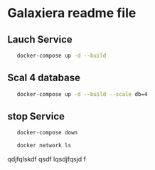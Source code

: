# Galaxiera readme file

## Lauch Service


```bash
   docker-compose up -d --build
```

## Scal 4 database

```bash 
   docker-compose up -d --build --scale db=4
```

## stop Service

```bash
   docker-compose down
```

```bash
   docker network ls
```
qdjfqlskdf qsdf
lqsdjfqsjd f